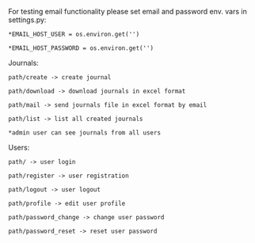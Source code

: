 For testing email functionality please set email and password env. vars in settings.py:

	*EMAIL_HOST_USER = os.environ.get('')

	*EMAIL_HOST_PASSWORD = os.environ.get('')


Journals:

	path/create -> create journal
	
	path/download -> download journals in excel format
	
	path/mail -> send journals file in excel format by email
	
	path/list -> list all created journals
	
	*admin user can see journals from all users


Users:

	path/ -> user login
	
	path/register -> user registration
	
	path/logout -> user logout
	
	path/profile -> edit user profile
	
	path/password_change -> change user password
	
	path/password_reset -> reset user password
	
